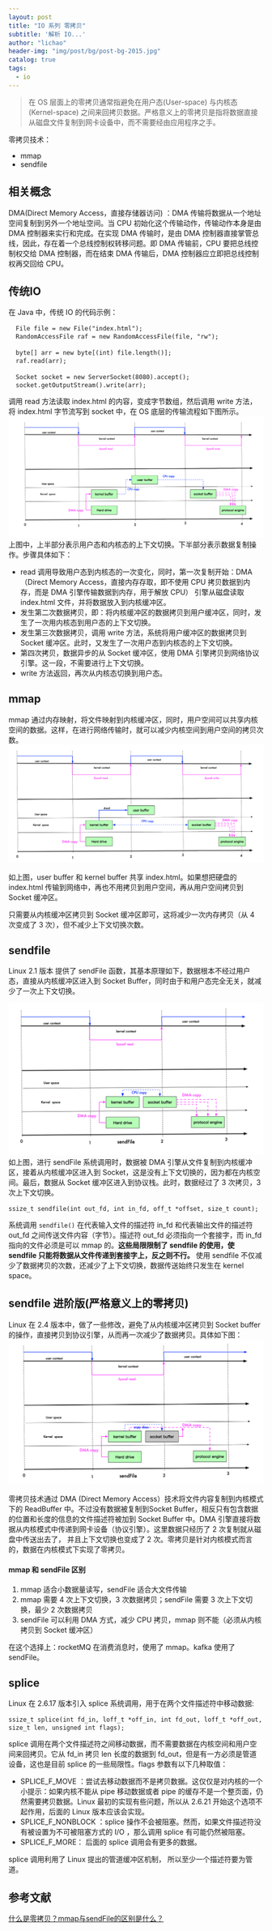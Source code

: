 ```yaml
---
layout: post
title: "IO 系列 零拷贝"
subtitle: '解析 IO...'
author: "lichao"
header-img: "img/post/bg/post-bg-2015.jpg"
catalog: true
tags:
  - io
---
```


>在 OS 层面上的零拷贝通常指避免在用户态(User-space) 与内核态(Kernel-space) 之间来回拷贝数据。严格意义上的零拷贝是指将数据直接从磁盘文件复制到网卡设备中，而不需要经由应用程序之手。

零拷贝技术：
* mmap
* sendfile

## 相关概念
DMA(Direct Memory Access，直接存储器访问) ：DMA 传输将数据从一个地址空间复制到另外一个地址空间。当 CPU 初始化这个传输动作，传输动作本身是由 DMA 控制器来实行和完成。在实现 DMA 传输时，是由 DMA 控制器直接掌管总线，因此，存在着一个总线控制权转移问题。即 DMA 传输前，CPU 要把总线控制权交给 DMA 控制器，而在结束 DMA 传输后，DMA 控制器应立即把总线控制权再交回给 CPU。

## 传统IO
在 Java 中，传统 IO 的代码示例：
```
  File file = new File("index.html");
  RandomAccessFile raf = new RandomAccessFile(file, "rw");
  
  byte[] arr = new byte[(int) file.length()];
  raf.read(arr);
  
  Socket socket = new ServerSocket(8080).accept();
  socket.getOutputStream().write(arr);
```
调用 read 方法读取 index.html 的内容，变成字节数组，然后调用 write 方法，将 index.html 字节流写到 socket 中，在 OS 底层的传输流程如下图所示。
![传统IO](/img/io/传统IO.png)
上图中，上半部分表示用户态和内核态的上下文切换。下半部分表示数据复制操作。步骤具体如下：
* read 调用导致用户态到内核态的一次变化，同时，第一次复制开始：DMA（Direct Memory Access，直接内存存取，即不使用 CPU 拷贝数据到内存，而是 DMA 引擎传输数据到内存，用于解放 CPU） 引擎从磁盘读取 index.html 文件，并将数据放入到内核缓冲区。
* 发生第二次数据拷贝，即：将内核缓冲区的数据拷贝到用户缓冲区，同时，发生了一次用内核态到用户态的上下文切换。
* 发生第三次数据拷贝，调用 write 方法，系统将用户缓冲区的数据拷贝到 Socket 缓冲区。此时，又发生了一次用户态到内核态的上下文切换。
* 第四次拷贝，数据异步的从 Socket 缓冲区，使用 DMA 引擎拷贝到网络协议引擎。这一段，不需要进行上下文切换。
* write 方法返回，再次从内核态切换到用户态。

## mmap
mmap 通过内存映射，将文件映射到内核缓冲区，同时，用户空间可以共享内核空间的数据。这样，在进行网络传输时，就可以减少内核空间到用户空间的拷贝次数。
![mmap](/img/io/mmap.png)

如上图，user buffer 和 kernel buffer 共享 index.html。如果想把硬盘的 index.html 传输到网络中，再也不用拷贝到用户空间，再从用户空间拷贝到 Socket 缓冲区。

只需要从内核缓冲区拷贝到 Socket 缓冲区即可，这将减少一次内存拷贝（从 4 次变成了 3 次），但不减少上下文切换次数。

## sendfile
Linux 2.1 版本 提供了 sendFile 函数，其基本原理如下，数据根本不经过用户态，直接从内核缓冲区进入到 Socket Buffer，同时由于和用户态完全无关，就减少了一次上下文切换。

![sendfile](/img/io/sendfile.png)
如上图，进行 sendFile 系统调用时，数据被 DMA 引擎从文件复制到内核缓冲区，接着从内核缓冲区进入到 Socket，这是没有上下文切换的，因为都在内核空间。最后，数据从 Socket 缓冲区进入到协议栈。此时，数据经过了 3 次拷贝，3 次上下文切换。
```
ssize_t sendfile(int out_fd, int in_fd, off_t *offset, size_t count);
```

系统调用 ```sendfile()``` 在代表输入文件的描述符 in_fd 和代表输出文件的描述符 out_fd 之间传送文件内容（字节）。描述符 out_fd 必须指向一个套接字，而 in_fd 指向的文件必须是可以 mmap 的。**这些局限限制了 sendfile 的使用，使 sendfile 只能将数据从文件传递到套接字上，反之则不行。**
使用 sendfile 不仅减少了数据拷贝的次数，还减少了上下文切换，数据传送始终只发生在 kernel space。

## sendfile 进阶版(严格意义上的零拷贝)
Linux 在 2.4 版本中，做了一些修改，避免了从内核缓冲区拷贝到 Socket buffer 的操作，直接拷贝到协议引擎，从而再一次减少了数据拷贝。具体如下图：
![sendfile进阶版](/img/io/sendfile进阶版.png)

零拷贝技术通过 DMA (Direct Memory Access）技术将文件内容复制到内核模式下的 ReadBuffer 中。不过没有数据被复制到Socket Buffer，相反只有包含数据的位置和长度的信息的文件描述符被加到 Socket Buffer 中。DMA 引擎直接将数据从内核模式中传递到网卡设备（协议引擎）。这里数据只经历了 2 次复制就从磁盘中传送出去了， 并且上下文切换也变成了 2 次。零拷贝是针对内核模式而言的，数据在内核模式下实现了零拷贝。

 #### mmap 和 sendFile 区别

1. mmap 适合小数据量读写，sendFile 适合大文件传输
2. mmap 需要 4 次上下文切换，3 次数据拷贝；sendFile 需要 3 次上下文切换，最少 2 次数据拷贝
3. sendFile 可以利用 DMA 方式，减少 CPU 拷贝，mmap 则不能（必须从内核拷贝到 Socket 缓冲区）

在这个选择上：rocketMQ 在消费消息时，使用了 mmap。kafka 使用了 sendFile。
## splice
Linux 在 2.6.17 版本引入 splice 系统调用，用于在两个文件描述符中移动数据:

```
ssize_t splice(int fd_in, loff_t *off_in, int fd_out, loff_t *off_out, size_t len, unsigned int flags);
```

splice 调用在两个文件描述符之间移动数据，而不需要数据在内核空间和用户空间来回拷贝。它从 fd_in 拷贝 len 长度的数据到 fd_out，但是有一方必须是管道设备，这也是目前 splice 的一些局限性。flags 参数有以下几种取值：
* SPLICE_F_MOVE ：尝试去移动数据而不是拷贝数据。这仅仅是对内核的一个小提示：如果内核不能从 pipe 移动数据或者 pipe 的缓存不是一个整页面，仍然需要拷贝数据。Linux 最初的实现有些问题，所以从 2.6.21 开始这个选项不起作用，后面的 Linux 版本应该会实现。
* SPLICE_F_NONBLOCK ：splice 操作不会被阻塞。然而，如果文件描述符没有被设置为不可被阻塞方式的 I/O ，那么调用 splice 有可能仍然被阻塞。
* SPLICE_F_MORE： 后面的 splice 调用会有更多的数据。

splice 调用利用了 Linux 提出的管道缓冲区机制， 所以至少一个描述符要为管道。



## 参考文献
[什么是零拷贝？mmap与sendFile的区别是什么？](https://www.cnblogs.com/ericli-ericli/articles/12923420.html)

